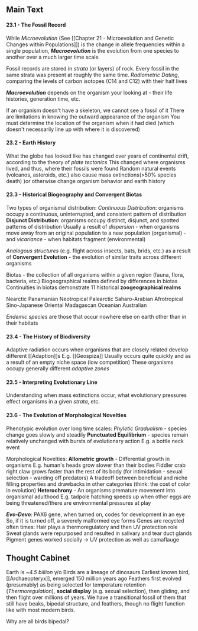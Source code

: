  ## Main Text
#### 23.1 - The Fossil Record
While *Microevolution* (See [[Chapter 21 - Microevolution and Genetic Changes within Populations]]) is the change in allele frequencies within a single population, ***Macroevolution*** is the evolution from one species to another over a much larger time scale

Fossil records are stored in *strata* (or layers) of rock. Every fossil in the same strata was present at roughly the same time. 
*Radiometric Dating*, comparing the levels of carbon isotopes (C14 and C12) with their half lives

***Macroevolution*** depends on the organism your looking at - their life histories, generation time, etc.

If an organism doesn't have a skeleton, we cannot see a fossil of it
There are limitations in knowing the outward appearance of the organism
You must determine the location of the organism when it had died (which doesn't necessarily line up with where it is discovered)
#### 23.2 - Earth History
What the globe has looked like has changed over years of continental drift, according to the theory of *plate tectonics*
This changed where organisms lived, and thus, where their fossils were found
Random natural events (volcanos, asteroids, etc.) also cause mass extinctions(>50% species death) )or otherwise change organism behavior and earth history
#### 23.3 - Historical Biogeography and Convergent Biotas
Two types of organismal distribution:
	*Continuous Distribution*: organisms occupy a continuous, uninterrupted, and consistent pattern of distribution
	**Disjunct Distribution**: organisms occupy distinct, disjunct, and spotted patterns of distribution
		Usually a result of *dispersion* - when organisms move away from an original population to a new population (organismal) - and *vicariance* - when habitats fragment (environmental)

*Analogous structures* (e.g. flight across insects, bats, brids, etc.) as a result of **Convergent Evolution** - the evolution of similar traits across different organisms

Biotas - the collection of all organisms within a given region (fauna, flora, bacteria, etc.)
Biogeographical realms defined by differences in biotas
Continuities in biotas demonstrate 11 historical **zoogeographical realms**

Nearctic
Panamanian
Neotropical
Palearctic
Saharo-Arabian
Afrotropical
Sino-Japanese
Oriental
Madagascan
Oceanian
Australian

*Endemic species* are those that occur nowhere else on earth other than in their habitats
#### 23.4 - The History of Biodiversity
Adaptive radiation occurs when organisms that are closely related develop different [[Adaption]]s
	E.g. [[Geospiza]]
	Usually occurs quite quickly and as a result of an empty niche space (low competition)
	These organisms occupy generally different *adaptive zones*
#### 23.5 - Interpreting Evolutionary Line
Understanding when mass extinctions occur, what evolutionary pressures effect organisms in a given *strata*, etc.

#### 23.6 - The Evolution of Morphological Novelties
Phenotypic evolution over long time scales:
	*Phyletic Gradualism* - species change goes slowly and steadily
	**Punctuated Equilibrium** - species remain relatively unchanged with bursts of evolutionary action
		E.g. a bottle neck event

Morphological Novelties:
**Allometric growth** - Differential growth in organisms
	E.g. human's heads grow slower than their bodies
	Fiddler crab right claw grows faster than the rest of its body (for intimidation - sexual selection - warding off predators)
	A tradeoff between beneficial and niche filling properties and drawbacks in other categories (think: the cost of color in evolution)
**Heterochrony** - An organisms premature movement into organismal adulthood
	E.g. tadpole hatching speeds up when other eggs are being threatened/there are environmental pressures at play

***Evo-Devo***:
	PAX6 gene, when turned on, codes for development in an eye
		So, if it is turned off, a severely malformed eye forms
	Genes are recycled often times:
		Hair plays a thermoregulatory and then UV protection role
		Sweat glands were repurposed and resulted in salivary and tear duct glands
		Pigment genes worked socially -> UV protection as well as camaflauge
		
## Thought Cabinet
Earth is ~*4.5 billion* y/o
Birds are a lineage of dinosaurs
	Earliest known bird, [[Archaeopteryx]], emerged 150 million years ago
	Feathers first evolved (presumably) as being selected for temperature retention (*Thermoregulation*), **social display** (e.g. sexual selection), then gliding, and then flight over millions of years. 
	We have a transitional fossil of them that still have beaks, bipedal structure, and feathers, though no flight function like with most modern birds.

Why are all birds bipedal?

